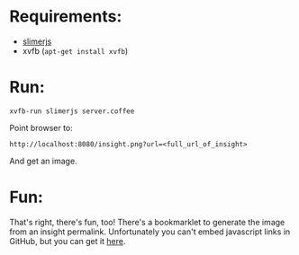 # Requirements:

* [slimerjs](http://slimerjs.org/)
* xvfb (`apt-get install xvfb`)

# Run:
```
xvfb-run slimerjs server.coffee
```

Point browser to:

```
http://localhost:8080/insight.png?url=<full_url_of_insight>
```

And get an image.

# Fun:

That's right, there's fun, too! There's a bookmarklet to generate the image from an insight permalink. Unfortunately you can't embed javascript links in GitHub, but you can get it [here](http://files.adampash.com/thinkup/bookmarklet/).
